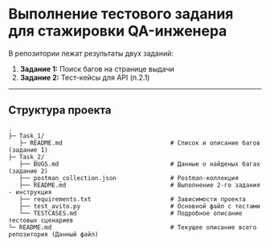 # Выполнение тестового задания для стажировки QA-инженера

В репозитории лежат результаты двух заданий:

1. **Задание 1:** Поиск багов на странице выдачи
2. **Задание 2:** Тест-кейсы для API (п.2.1)

---

## Структура проекта

```
.
├─ Task_1/
   ├─ README.md                              # Список и описание багов (задание 1)
├─ Task_2/
   ├── BUGS.md                               # Данные о найденых багах (задание 2)
   ├── postman_collection.json               # Postman-коллекция
   ├── README.md                             # Выполнение 2-го задания - инструкция
   ├── requirements.txt                      # Зависимости проекта
   ├── test_avito.py                         # Основной файл с тестами
   └── TESTCASES.md                          # Подробное описание тестовых сценариев
└─ README.md 	                             # Текущее описание всего репозитория (Данный файл)
```

